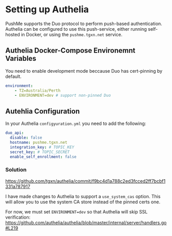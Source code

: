 # Setting up Authelia

PushMe supports the Duo protocol to perform push-based authentication. Authelia can be configured to use this push-service, either running self-hosted in Docker, or using the `pushme.tgxn.net` service.

## Authelia Docker-Compose Environemnt Variables

You need to enable development mode beccause Duo has cert-pinning by default.

```yaml
environment:
    - TZ=Australia/Perth
    - ENVIRONMENT=dev # support non-pinned Duo
```

## Autehlia Configuration

In your Authelia `configyuration.yml` you need to add the following:
```yaml
duo_api:
  disable: false
  hostname: pushme.tgxn.net
  integration_key: # TOPIC_KEY
  secret_key: # TOPIC_SECRET
  enable_self_enrollment: false
```


### Solution

https://github.com/tgxn/authelia/commit/f9bc4d1a788c2ed3fcced2ff7bcbf1331a787917

I have made changes to Authelia to support a `use_system_cas` option. This will allow you to use the system CA store instead of the pinned certs one.

For now, we must set `ENVIRONMENT=dev` so that Authelia will skip SSL verification:
https://github.com/authelia/authelia/blob/master/internal/server/handlers.go#L219

